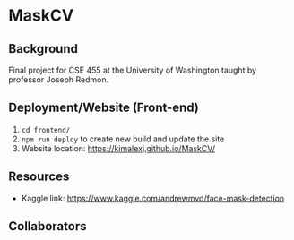 # MaskCV

## Background
Final project for CSE 455 at the University of Washington taught by professor Joseph Redmon.


## Deployment/Website (Front-end)
1. `cd frontend/`
2. `npm run deploy` to create new build and update the site
3. Website location: https://kimalexj.github.io/MaskCV/


## Resources
- Kaggle link: https://www.kaggle.com/andrewmvd/face-mask-detection


## Collaborators